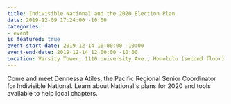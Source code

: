 ```yaml
---
title: Indivisible National and the 2020 Election Plan
date: 2019-12-09 17:24:00 -10:00
categories:
- event
is featured: true
event-start-date: 2019-12-14 10:00:00 -10:00
event-end-date: 2019-12-14 12:00:00 -10:00
Location: Varsity Tower, 1110 University Ave., Honolulu (second floor)
---
```


Come and meet Dennessa Atiles, the Pacific Regional Senior Coordinator for Indivisible National.  Learn about National's plans for 2020 and tools available to help local chapters.